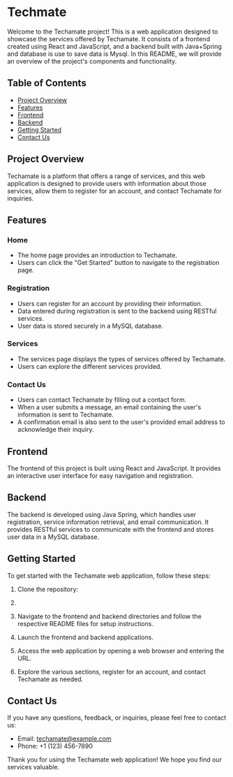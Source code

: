 # Techmate

Welcome to the Techamate project! This is a web application designed to showcase the services offered by Techamate. It consists of a frontend created using React and JavaScript, and a backend built with Java+Spring and database is use to save data is Mysql. In this README, we will provide an overview of the project's components and functionality.

## Table of Contents
- [Project Overview](#project-overview)
- [Features](#features)
- [Frontend](#frontend)
- [Backend](#backend)
- [Getting Started](#getting-started)
- [Contact Us](#contact-us)

## Project Overview

Techamate is a platform that offers a range of services, and this web application is designed to provide users with information about those services, allow them to register for an account, and contact Techamate for inquiries.

## Features

### Home
- The home page provides an introduction to Techamate.
- Users can click the "Get Started" button to navigate to the registration page.

### Registration
- Users can register for an account by providing their information.
- Data entered during registration is sent to the backend using RESTful services.
- User data is stored securely in a MySQL database.

### Services
- The services page displays the types of services offered by Techamate.
- Users can explore the different services provided.

### Contact Us
- Users can contact Techamate by filling out a contact form.
- When a user submits a message, an email containing the user's information is sent to Techamate.
- A confirmation email is also sent to the user's provided email address to acknowledge their inquiry.

## Frontend

The frontend of this project is built using React and JavaScript. It provides an interactive user interface for easy navigation and registration.

## Backend

The backend is developed using Java Spring, which handles user registration, service information retrieval, and email communication. It provides RESTful services to communicate with the frontend and stores user data in a MySQL database.

## Getting Started

To get started with the Techamate web application, follow these steps:

1. Clone the repository:
2. 
3. Navigate to the frontend and backend directories and follow the respective README files for setup instructions.

4. Launch the frontend and backend applications.

5. Access the web application by opening a web browser and entering the URL.

6. Explore the various sections, register for an account, and contact Techamate as needed.

## Contact Us

If you have any questions, feedback, or inquiries, please feel free to contact us:

- Email: techamate@example.com
- Phone: +1 (123) 456-7890

Thank you for using the Techamate web application! We hope you find our services valuable.
